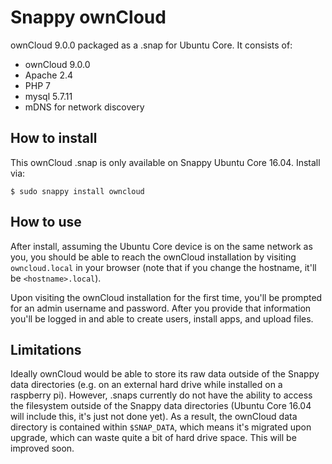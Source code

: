 # Snappy ownCloud

ownCloud 9.0.0 packaged as a .snap for Ubuntu Core. It consists of:

- ownCloud 9.0.0
- Apache 2.4
- PHP 7
- mysql 5.7.11
- mDNS for network discovery


## How to install

This ownCloud .snap is only available on Snappy Ubuntu Core 16.04. Install via:

    $ sudo snappy install owncloud


## How to use

After install, assuming the Ubuntu Core device is on the same network as you,
you should be able to reach the ownCloud installation by visiting
`owncloud.local` in your browser (note that if you change the hostname, it'll be
`<hostname>.local`).

Upon visiting the ownCloud installation for the first time, you'll be prompted
for an admin username and password. After you provide that information you'll be
logged in and able to create users, install apps, and upload files.


## Limitations

Ideally ownCloud would be able to store its raw data outside of the Snappy data
directories (e.g. on an external hard drive while installed on a raspberry pi).
However, .snaps currently do not have the ability to access the filesystem
outside of the Snappy data directories (Ubuntu Core 16.04 will include this,
it's just not done yet). As a result, the ownCloud data directory is contained
within `$SNAP_DATA`, which means it's migrated upon upgrade, which can waste
quite a bit of hard drive space. This will be improved soon.
